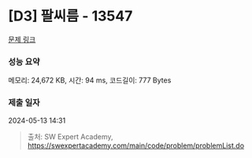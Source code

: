 # [D3] 팔씨름 - 13547 

[문제 링크](https://swexpertacademy.com/main/code/problem/problemDetail.do?contestProbId=AX6PP9G6p1sDFAS9) 

### 성능 요약

메모리: 24,672 KB, 시간: 94 ms, 코드길이: 777 Bytes

### 제출 일자

2024-05-13 14:31



> 출처: SW Expert Academy, https://swexpertacademy.com/main/code/problem/problemList.do